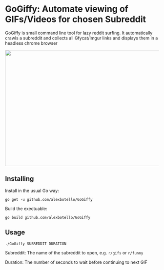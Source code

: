# GoGiffy: Automate viewing of GIFs/Videos for chosen Subreddit

GoGiffy is small command line tool for lazy reddit surfing.
It automatically crawls a subreddit and collects all Gfycat/Imgur links and displays them in a headless chrome browser

<img src="/gogiffy.gif?raw=true" width="600px" height="381px">

## Installing
Install in the usual Go way:
```
go get -u github.com/alexbotello/GoGiffy
```
Build the exectuable:
```
go build github.com/alexbotello/GoGiffy
```

## Usage
```
./GoGiffy SUBREDDIT DURATION
```
Subreddit: The name of the subreddit to open, e.g. `r/gifs` or `r/funny`

Duration: The number of seconds to wait before continuing to next GIF